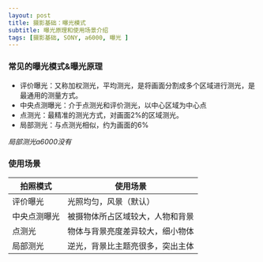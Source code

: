 ```yaml
---
layout: post
title: 摄影基础：曝光模式
subtitle: 曝光原理和使用场景介绍
tags: [摄影基础, SONY, a6000, 曝光 ]
---
```

### 常见的曝光模式&曝光原理
- 评价曝光：又称加权测光，平均测光，是将画面分割成多个区域进行测光，是最通用的测量方式。
- 中央点测曝光：介于点测光和评价测光，以中心区域为中心点
- 点测光：最精准的测光方式，对画面2%的区域测光。
- 局部测光：与点测光相似，约为画面的6%

*局部测光a6000没有*
### 使用场景
| 拍照模式 | 使用场景 |
| ------ | --- |
| 评价曝光 | 光照均匀，风景（默认）|
| 中央点测曝光 | 被摄物体所占区域较大，人物和背景| 
| 点测光 | 物体与背景亮度差异较大，细小物体 | 
| 局部测光| 逆光，背景比主题亮很多，突出主体| 